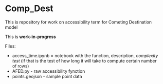 # Comp_Dest

This is repository for work on accessibility term for Cometing Destination model

This is **work-in-progress**

Files:
 * access_time.ipynb = notebook with the function, description, *complexity test* (if that is the test of how long it will take to compute certain number of rows)
 * AFED.py - raw accessibility fynction
 * points.geojson - sample point data
 
